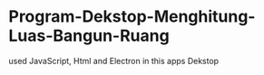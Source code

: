 # Program-Dekstop-Menghitung-Luas-Bangun-Ruang
used JavaScript, Html and Electron in this apps Dekstop
